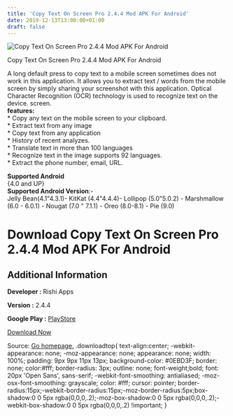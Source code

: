 ```yaml
---
title: 'Copy Text On Screen Pro 2.4.4 Mod APK For Android'
date: 2019-12-13T13:00:00+01:00
draft: false
---
```


![Copy Text On Screen Pro 2.4.4 Mod APK For Android](https://i1.wp.com/apkhome.net/wp-content/uploads/2019/11/Copy-Text-On-Screen-Pro-2.4.4-Mod.png "Copy Text On Screen Pro 2.4.4 Mod APK For Android")

  

Copy Text On Screen Pro 2.4.4 Mod APK For Android

A long default press to copy text to a mobile screen sometimes does not work in this application. It allows you to extract text / words from the mobile screen by simply sharing your screenshot with this application. Optical Character Recognition (OCR) technology is used to recognize text on the device. screen.  
**features:**  
\* Copy any text on the mobile screen to your clipboard.  
\* Extract text from any image  
\* Copy text from any application  
\* History of recent analyzes.  
\* Translate text in more than 100 languages  
\* Recognize text in the image supports 92 languages.  
\* Extract the phone number, email, URL.

**Supported Android**  
{4.0 and UP}  
**Supported Android Version**:-  
Jelly Bean(4.1"4.3.1)- KitKat (4.4"4.4.4)- Lollipop (5.0"5.0.2) - Marshmallow (6.0 - 6.0.1) - Nougat (7.0 " 7.1.1) - Oreo (8.0-8.1) - Pie (9.0)

Download Copy Text On Screen Pro 2.4.4 Mod APK For Android
==========================================================

Additional Information
----------------------

**Developer :** Rishi Apps

**Version :** 2.4.4

**Google Play :** [PlayStore](https://play.google.com/store/apps/details?id=com.copy.paste.ocr.screen.text.copypastetrial&hl=en)

  

[Download Now](https://store4app.co/post/copy-text-on-screen-pro-2-4-4-mod-apk-for-android_1574864602)

  
Source: [Go homepage.](https://store4app.co/post/copy-text-on-screen-pro-2-4-4-mod-apk-for-android_1574864602) .downloadtop{ text-align:center; -webkit-appearance: none; -moz-appearance: none; appearance: none; width: 100%; padding: 9px 9px 11px 13px; background-color: #0EBD3F; border: none; color:#fff; border-radius: 3px; outline: none; font-weight;bold; font: 20px 'Open Sans', sans-serif; -webkit-font-smoothing: antialiased; -moz-osx-font-smoothing: grayscale; color: #fff; cursor: pointer; border-radius:15px;-webkit-border-radius:15px;-moz-border-radius:5px;box-shadow:0 0 5px rgba(0,0,0,.2);-moz-box-shadow:0 0 5px rgba(0,0,0,.2);-webkit-box-shadow:0 0 5px rgba(0,0,0,.2) !important; }